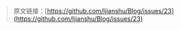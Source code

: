> 原文链接：[https://github.com/ljianshu/Blog/issues/23](https://github.com/ljianshu/Blog/issues/23)





